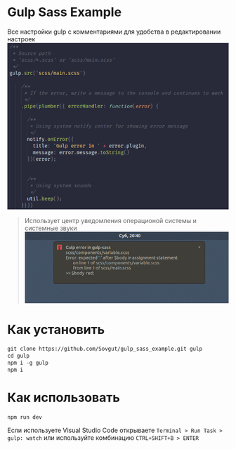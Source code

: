 # Gulp Sass Example

Все настройки gulp с комментариями для удобства в редактировании настроек
![Comments](https://github.com/Sovgut/gulp_sass_example/blob/master/other/Code.png "Комментарии")

> Использует центр уведомления операционой системы и системные звуки
![Notification center](https://github.com/Sovgut/gulp_sass_example/blob/master/other/Notify.png "Использует центр уведомлений операционой системы")

# Как установить
```
git clone https://github.com/Sovgut/gulp_sass_example.git gulp
cd gulp
npm i -g gulp
npm i
```
# Как использовать
```
npm run dev
```
Если используете Visual Studio Code открываете ```Terminal > Run Task > gulp: watch```
или используйте комбинацию ```CTRL+SHIFT+B > ENTER```
